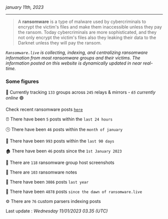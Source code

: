 _january 11th, 2023_

---

> A **ransomware** is a type of malware used by cybercriminals to encrypt the victim's files and make them inaccessible unless they pay the ransom. Today cybercriminals are more sophisticated, and they not only encrypt the victim's files also they leaking their data to the Darknet unless they will pay the ransom.


_`Ransomware.live` is collecting, indexing, and centralizing ransomware information from most ransomware groups and their victims. The information posted on this website is dynamically updated in near real-time._

### Some figures 

🔎 Currently tracking `133` groups across `245` relays & mirrors - _`65` currently online_ 🟢

Check recent ransomware posts [`here`](recentposts.md)


⏰ There have been `5` posts within the `last 24 hours`

🕓 There have been `46` posts within the `month of january`

📅 There have been `993` posts within the `last 90 days`

🏚 There have been `46` posts since the `1st January 2023`

📸 There are `118` ransomware group host screenshots

📝 There are `103` ransomware notes

🚀 There have been `3086` posts `last year`

🐣 There have been `4878` posts `since the dawn of ransomware.live`

⚙️ There are `76` custom parsers indexing posts



Last update : _Wednesday 11/01/2023 03.35 (UTC)_

